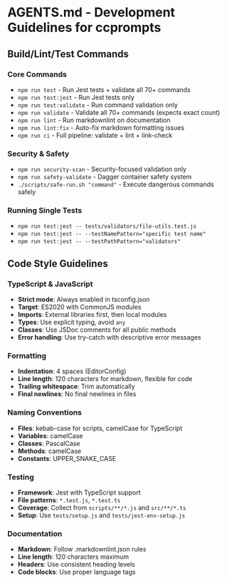 # AGENTS.md - Development Guidelines for ccprompts

## Build/Lint/Test Commands

### Core Commands
- `npm run test` - Run Jest tests + validate all 70+ commands
- `npm run test:jest` - Run Jest tests only
- `npm run test:validate` - Run command validation only
- `npm run validate` - Validate all 70+ commands (expects exact count)
- `npm run lint` - Run markdownlint on documentation
- `npm run lint:fix` - Auto-fix markdown formatting issues
- `npm run ci` - Full pipeline: validate + lint + link-check

### Security & Safety
- `npm run security-scan` - Security-focused validation only
- `npm run safety-validate` - Dagger container safety system
- `./scripts/safe-run.sh "command"` - Execute dangerous commands safely

### Running Single Tests
- `npm run test:jest -- tests/validators/file-utils.test.js`
- `npm run test:jest -- --testNamePattern="specific test name"`
- `npm run test:jest -- --testPathPattern="validators"`

## Code Style Guidelines

### TypeScript & JavaScript
- **Strict mode**: Always enabled in tsconfig.json
- **Target**: ES2020 with CommonJS modules
- **Imports**: External libraries first, then local modules
- **Types**: Use explicit typing, avoid `any`
- **Classes**: Use JSDoc comments for all public methods
- **Error handling**: Use try-catch with descriptive error messages

### Formatting
- **Indentation**: 4 spaces (EditorConfig)
- **Line length**: 120 characters for markdown, flexible for code
- **Trailing whitespace**: Trim automatically
- **Final newlines**: No final newlines in files

### Naming Conventions
- **Files**: kebab-case for scripts, camelCase for TypeScript
- **Variables**: camelCase
- **Classes**: PascalCase
- **Methods**: camelCase
- **Constants**: UPPER_SNAKE_CASE

### Testing
- **Framework**: Jest with TypeScript support
- **File patterns**: `*.test.js`, `*.test.ts`
- **Coverage**: Collect from `scripts/**/*.js` and `src/**/*.ts`
- **Setup**: Use `tests/setup.js` and `tests/jest-env-setup.js`

### Documentation
- **Markdown**: Follow .markdownlint.json rules
- **Line length**: 120 characters maximum
- **Headers**: Use consistent heading levels
- **Code blocks**: Use proper language tags